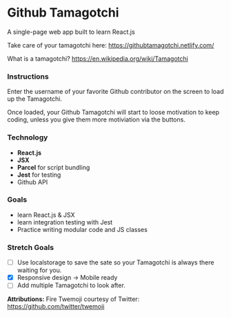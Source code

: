 # Github Tamagotchi

A single-page web app built to learn React.js

Take care of your tamagotchi here: https://githubtamagotchi.netlify.com/

What is a tamagotchi? https://en.wikipedia.org/wiki/Tamagotchi

### Instructions

Enter the username of your favorite Github contributor on the screen to load up the Tamagotchi.

Once loaded, your Github Tamagotchi will start to loose motivation to keep coding, unless you give them more motiviation via the buttons.

### Technology

* **React.js**
* **JSX**
* **Parcel** for script bundling
* **Jest** for testing
* Github API

### Goals

* learn React.js & JSX
* learn integration testing with Jest
* Practice writing modular code and JS classes

### Stretch Goals

* [ ] Use localstorage to save the sate so your Tamagotchi is always there waiting for you.
* [x] Responsive design -> Mobile ready
* [ ] Add multiple Tamagotchi to look after.

**Attributions:** Fire Twemoji courtesy of Twitter: https://github.com/twitter/twemoji
